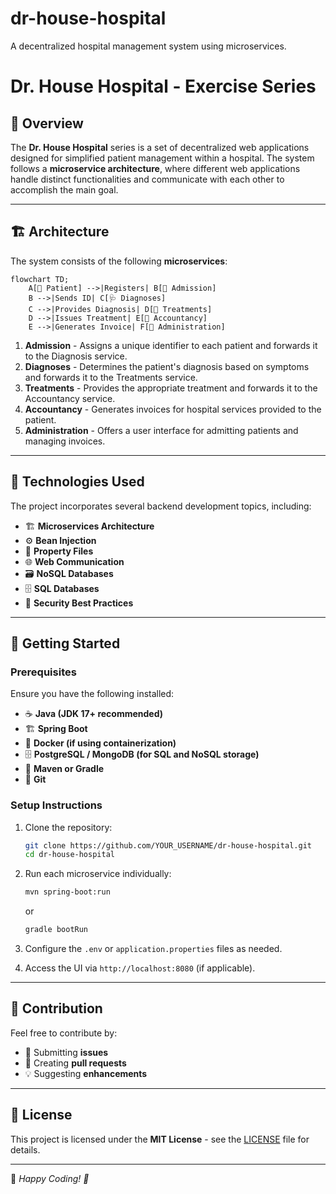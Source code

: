 # dr-house-hospital
A decentralized hospital management system using microservices.
# Dr. House Hospital - Exercise Series

## 🌟 Overview
The **Dr. House Hospital** series is a set of decentralized web applications designed for simplified patient management within a hospital. The system follows a **microservice architecture**, where different web applications handle distinct functionalities and communicate with each other to accomplish the main goal.

---

## 🏗 Architecture
The system consists of the following **microservices**:

```mermaid
flowchart TD;
    A[👤 Patient] -->|Registers| B[📌 Admission]
    B -->|Sends ID| C[🩺 Diagnoses]
    C -->|Provides Diagnosis| D[💊 Treatments]
    D -->|Issues Treatment| E[📑 Accountancy]
    E -->|Generates Invoice| F[🏥 Administration]
```

1. **Admission** - Assigns a unique identifier to each patient and forwards it to the Diagnosis service.
2. **Diagnoses** - Determines the patient's diagnosis based on symptoms and forwards it to the Treatments service.
3. **Treatments** - Provides the appropriate treatment and forwards it to the Accountancy service.
4. **Accountancy** - Generates invoices for hospital services provided to the patient.
5. **Administration** - Offers a user interface for admitting patients and managing invoices.

---

## 🎨 Technologies Used
The project incorporates several backend development topics, including:

- 🏗 **Microservices Architecture**
- ⚙️ **Bean Injection**
- 📂 **Property Files**
- 🌐 **Web Communication**
- 🗃 **NoSQL Databases**
- 🗄 **SQL Databases**
- 🔐 **Security Best Practices**

---

## 🚀 Getting Started
### Prerequisites
Ensure you have the following installed:
- ☕ **Java (JDK 17+ recommended)**
- 🏗 **Spring Boot**
- 🐳 **Docker (if using containerization)**
- 🗄 **PostgreSQL / MongoDB (for SQL and NoSQL storage)**
- 🔧 **Maven or Gradle**
- 🔗 **Git**

### Setup Instructions
1. Clone the repository:
   ```sh
   git clone https://github.com/YOUR_USERNAME/dr-house-hospital.git
   cd dr-house-hospital
   ```

2. Run each microservice individually:
   ```sh
   mvn spring-boot:run
   ```
   or
   ```sh
   gradle bootRun
   ```

3. Configure the `.env` or `application.properties` files as needed.

4. Access the UI via `http://localhost:8080` (if applicable).

---

## 🤝 Contribution
Feel free to contribute by:
- 📌 Submitting **issues**
- 🔄 Creating **pull requests**
- 💡 Suggesting **enhancements**

---

## 📜 License
This project is licensed under the **MIT License** - see the [LICENSE](https://github.com/Alikhoshen/dr-house-hospital/blob/main/LICENSE) file for details.

---

🎉 *Happy Coding! 🚀*
